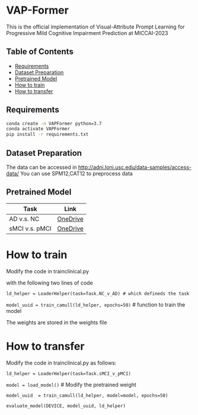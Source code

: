 # VAP-Former

This is the official implementation of Visual-Attribute Prompt Learning for Progressive Mild Cognitive Impairment Prediction at MICCAI-2023

## Table of Contents

- [Requirements](#requirements)
- [Dataset Preparation](#dataset-preparation)
- [Pretrained Model](#pretrained-model)
- [How to train](how2train)
- [How to transfer](how2transfer)

## Requirements
```bash
conda create -n VAPFormer python=3.7
conda activate VAPFormer
pip install -r requirements.txt
```

## Dataset Preparation
The data can be accessed in http://adni.loni.usc.edu/data-samples/access-data/ 
You can use SPM12,CAT12 to preprocess data

## Pretrained Model
| Task | Link |
|------|------|
| AD v.s. NC | [OneDrive](https://cuhko365-my.sharepoint.com/:u:/g/personal/222010514_link_cuhk_edu_cn/ESvGnEWjvylGgzMiFYhZdo0BVwQqx37KJEWBFvfZ45NosA?e=fOx6rr)|
| sMCI v.s. pMCI | [OneDrive](https://cuhko365-my.sharepoint.com/:u:/g/personal/222010514_link_cuhk_edu_cn/EQwKgE9I_pVDkguPeA1GTQoBUUmV2ocYwxIqop5oFoLdYw?e=LxFUh0)|



# How to train
Modify the code in trainclinical.py

with the following two lines of code

`ld_helper = LoaderHelper(task=Task.NC_v_AD) # which defineds the task`

`model_uuid = train_camull(ld_helper, epochs=50)` # function to train the model

The weights are stored in the weights file

# How to transfer

Modify the code in trainclinical.py as follows:


`ld_helper = LoaderHelper(task=Task.sMCI_v_pMCI)`

`model = load_model()` # Modify the pretrained weight

`model_uuid  = train_camull(ld_helper, model=model, epochs=50)`

`evaluate_model(DEVICE, model_uuid, ld_helper)`

